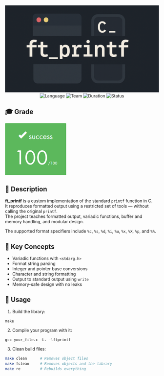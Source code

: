 <div align="center">

![Banner](assets/banner.png)  
![Language](https://img.shields.io/badge/Language-C-000000?style=flat&logo=c)
![Team](https://img.shields.io/badge/Group-Solo-teal)
![Duration](https://img.shields.io/badge/Estimated%20Hours-70h-blue)
![Status](https://img.shields.io/badge/Status-Completed-brightgreen)

</div>

## 🎓 Grade
![Grade](assets/grade.png)

## 📘 Description

**ft_printf** is a custom implementation of the standard `printf` function in C.  
It reproduces formatted output using a restricted set of tools — without calling the original `printf`.  
The project teaches formatted output, variadic functions, buffer and memory handling, and modular design.

The supported format specifiers include `%c`, `%s`, `%d`, `%i`, `%u`, `%x`, `%X`, `%p`, and `%%`.

## 🧠 Key Concepts

- Variadic functions with `<stdarg.h>`
- Format string parsing
- Integer and pointer base conversions
- Character and string formatting
- Output to standard output using `write`
- Memory-safe design with no leaks

## 🚀 Usage

1. Build the library:
```
make
```

2. Compile your program with it:
```
gcc your_file.c -L. -lftprintf
```

3. Clean build files:
```bash
make clean      # Removes object files  
make fclean     # Removes objects and the library  
make re         # Rebuilds everything
```
